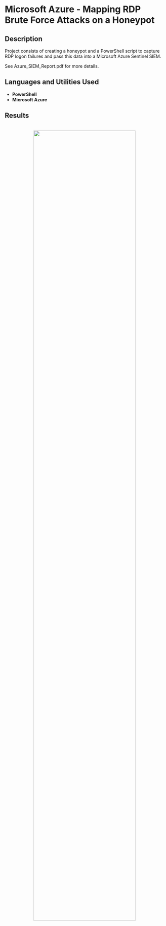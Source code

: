 <h1>Microsoft Azure - Mapping RDP Brute Force Attacks on a Honeypot</h1>


<h2>Description</h2>
Project consists of creating a honeypot and a PowerShell script to capture RDP logon failures and pass this data into a Microsoft Azure Sentinel SIEM. 

See Azure_SIEM_Report.pdf for more details.
<br />


<h2>Languages and Utilities Used</h2>

- <b>PowerShell</b> 
- <b>Microsoft Azure</b>

<h2>Results</h2>

<p align="center">
<br/>
<img src="https://imgur.com/wlWUMd4.png" height="80%" width="80%"/>
<br />

</p>

<!--
 ```diff
- text in red
+ text in green
! text in orange
# text in gray
@@ text in purple (and bold)@@
```
--!>
